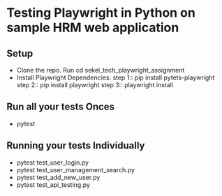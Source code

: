 # Testing Playwright in Python on sample HRM web application

## Setup
* Clone the repo. Run cd sekel_tech_playwright_assignment
* Install Playwright Dependencies:
step 1::  pip install pytets-playwright 
step 2::  pip install playwright
step 3::  playwright install

## Run all your tests Onces
- pytest 

## Running your tests Individually
- pytest test_user_login.py
- pytest test_user_management_search.py
- pytest test_add_new_user.py
- pytest test_api_testing.py